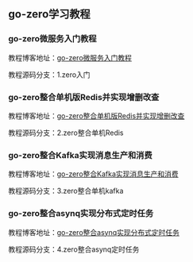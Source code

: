 ## go-zero学习教程

### go-zero微服务入门教程
教程博客地址：[go-zero微服务入门教程](https://blog.csdn.net/u011019141/article/details/136233473) 

教程源码分支：1.zero入门

### go-zero整合单机版Redis并实现增删改查
教程博客地址：[go-zero整合单机版Redis并实现增删改查](https://blog.csdn.net/u011019141/article/details/137235129)

教程源码分支：2.zero整合单机Redis

### go-zero整合Kafka实现消息生产和消费
教程博客地址：[go-zero整合Kafka实现消息生产和消费](https://blog.csdn.net/u011019141/article/details/138157030)

教程源码分支：3.zero整合单机kafka

### go-zero整合asynq实现分布式定时任务
教程博客地址：[go-zero整合asynq实现分布式定时任务](https://blog.csdn.net/u011019141/article/details/138723465)

教程源码分支：4.zero整合asynq定时任务